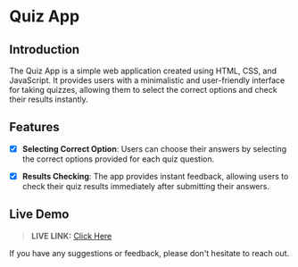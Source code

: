 # Quiz App

## Introduction

The Quiz App is a simple web application created using HTML, CSS, and JavaScript. It provides users with a minimalistic and user-friendly interface for taking quizzes, allowing them to select the correct options and check their results instantly.

## Features

* [x] **Selecting Correct Option**: Users can choose their answers by selecting the correct options provided for each quiz question.

* [x] **Results Checking**: The app provides instant feedback, allowing users to check their quiz results immediately after submitting their answers.

## Live Demo

> __LIVE LINK:__ [Click Here](https://yuvrajshrirame.github.io/javascript-projects/05-quiz-app/index.html "Open Quiz App Project")

If you have any suggestions or feedback, please don't hesitate to reach out.